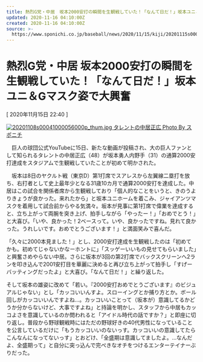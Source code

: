 ```yaml
---
title: 熱烈G党・中居　坂本2000安打の瞬間を生観戦していた！「なんて日だ！」坂本ユニ＆Gマスク姿で大興奮― スポニチ Sponichi Annex 野球
updated: 2020-11-16 04:10:00Z
created: 2020-11-16 04:10:00Z
source: >-
  https://www.sponichi.co.jp/baseball/news/2020/11/15/kiji/20201115s00001173533000c.html
---
```


#  熱烈G党・中居 坂本2000安打の瞬間を生観戦していた！「なんて日だ！」坂本ユニ＆Gマスク姿で大興奮

[ 2020年11月15日 22:40 ]

 [ ![20201108s00041000056000p_thum.jpg](../_resources/20201108s00041000056000p_thum.jpg)    タレントの中居正広 Photo By スポニチ](https://www.sponichi.co.jp/entertainment/news/2020/11/08/gazo/20201108s00041000056000p.html)

　巨人の球団公式YouTubeに15日、新たな動画が投稿され、大の巨人ファンとして知られるタレントの中居正広（48）が坂本勇人内野手（31）の通算2000安打達成をスタジアムで生観戦していたことが初めて明かされた。

　坂本は8日のヤクルト戦（東京D）第1打席でスアレスから左翼線二塁打を放ち、右打者として史上最年少となる31歳10カ月で通算2000安打を達成した。中居はこの試合を関係者席から生観戦しており「個人的なことをいうと、きのうよりきょうが良かった。来れたから」と坂本ユニホームを着こみ、ジャイアンツマスクを着用して試合前からやる気満々。坂本が見事に第1打席で偉業を達成すると、立ち上がって両腕を突き上げ、拍手しながら「やったー！」「おめでとう！」と大喜び。「いや、良かった！2ベースって。いや、良かったですね。見れて良かった。うれしいです。おめでとうございます！」と満面笑みで喜んだ。

「久々に2000本見ました！」とし、2000安打達成を生観戦したのは「初めてかも。初めてじゃないかなーホントに」「スッゲーいいもの見せてもらいました」と興奮さめやらない中居。さらに坂本が3回の第2打席でバックスクリーンへ2ランを叩き込んで2001安打目を華麗に決めると再び立ち上がって拍手し「すげーバッティングだったよ」と大喜び。「なんて日だ！」と繰り返した。

そして坂本の雄姿に改めて「若い。『2000安打おめでとうございます』のビジュアルじゃない」とし「カッコいいんすよ。スローイングとか捕り方とか。ボール回しがカッコいいんですよね…。カッコいいことって（坂本が）意識してるかどうか分からないけど、大事ですよね」と持論を明かし、スタッフから中居もカッコよさを意識しているのか問われると「アイドル時代の話ですか？」と即座に切り返し。普段から野球観戦時にはただの野球好きの40代男性になっていることを公言しているだけに「もうカッコいいのないっす。カッコいいの意識してたらこんなんになってないっす」とおどけ、「全盛期は意識してましたよ。…なんだよ、全盛期って」と自分に突っ込んで完ぺきなオチをつけるエンターテイナーぶりだった。